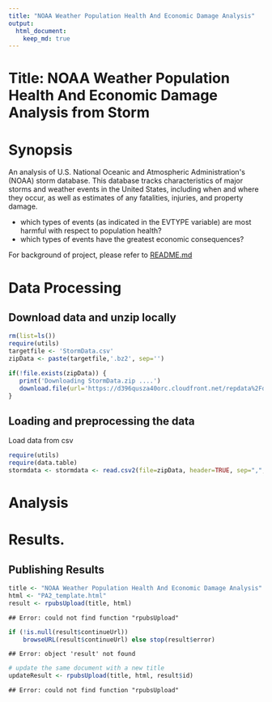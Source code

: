 ```yaml
---
title: "NOAA Weather Population Health And Economic Damage Analysis"
output: 
  html_document:
    keep_md: true
---
```

# Title: NOAA Weather Population Health And Economic Damage Analysis from Storm

# Synopsis
An analysis of 
U.S. National Oceanic and Atmospheric Administration's (NOAA) storm database. This database tracks characteristics of major storms and weather events in the United States, including when and where they occur, as well as estimates of any fatalities, injuries, and property damage.
* which types of events (as indicated in the EVTYPE variable) are most harmful with respect to population health?
* which types of events have the greatest economic consequences?

For background of project, please refer to [README.md](https://github.com/linearregression/RepData_PeerAssessment2/blob/master/README.md)

# Data Processing
## Download data and unzip locally

```r
rm(list=ls())
require(utils)
targetfile <- 'StormData.csv'
zipData <- paste(targetfile,'.bz2', sep='')

if(!file.exists(zipData)) {
   print('Downloading StormData.zip ....')   
   download.file(url='https://d396qusza40orc.cloudfront.net/repdata%2Fdata%2FStormData.csv.bz2', destfile=zipData, method='curl')
}
```
## Loading and preprocessing the data
Load data from csv

```r
require(utils)
require(data.table)
stormdata <- stormdata <- read.csv2(file=zipData, header=TRUE, sep=",", stringsAsFactor=FALSE,  strip.white = TRUE, skipNul = TRUE, nrows=100)
```
# Analysis

# Results.


## Publishing Results

```r
title <- "NOAA Weather Population Health And Economic Damage Analysis"
html <- "PA2_template.html"
result <- rpubsUpload(title, html)
```

```
## Error: could not find function "rpubsUpload"
```

```r
if (!is.null(result$continueUrl)) 
    browseURL(result$continueUrl) else stop(result$error)
```

```
## Error: object 'result' not found
```

```r
# update the same document with a new title
updateResult <- rpubsUpload(title, html, result$id)
```

```
## Error: could not find function "rpubsUpload"
```

